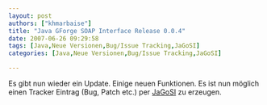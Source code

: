 ```yaml
---
layout: post
authors: ["khmarbaise"]
title: "Java GForge SOAP Interface Release 0.0.4"
date: 2007-06-26 09:29:58
tags: [Java,Neue Versionen,Bug/Issue Tracking,JaGoSI]
categories: [Java,Neue Versionen,Bug/Issue Tracking,JaGoSI]

---
```

Es gibt nun  wieder ein Update. Einige neuen Funktionen. Es ist nun möglich einen Tracker Eintrag (Bug, Patch etc.) per <a href="http://jagosi.soebes.de">JaGoSI</a> zu erzeugen. 
